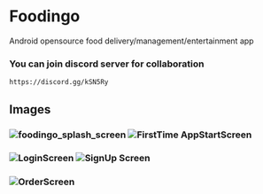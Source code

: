 # Foodingo
Android opensource food delivery/management/entertainment app
### You can join discord server for collaboration 
    https://discord.gg/kSN5Ry
## Images
### ![foodingo_splash_screen](https://user-images.githubusercontent.com/13806493/96010266-3cd1da80-0e5f-11eb-9187-c45b0f03ab63.png) ![FirstTime AppStartScreen](https://user-images.githubusercontent.com/13806493/96011368-76571580-0e60-11eb-812d-970e7fbbbf98.png)
### ![LoginScreen](https://user-images.githubusercontent.com/13806493/96011547-ab636800-0e60-11eb-9758-7f917cc31883.png) ![SignUp Screen](https://user-images.githubusercontent.com/13806493/96011684-db127000-0e60-11eb-8732-5b93fa9803c4.png)
### ![OrderScreen](https://user-images.githubusercontent.com/13806493/96011855-1c0a8480-0e61-11eb-89c4-bdafa5dea8dc.png)
